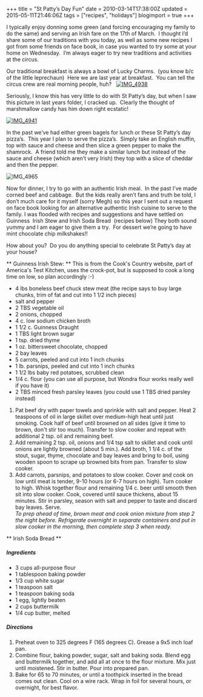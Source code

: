 +++
title = "St Patty’s Day Fun"
date = 2010-03-14T17:38:00Z
updated = 2015-05-11T21:46:06Z
tags = ["recipes", "holidays"]
blogimport = true 
+++

I typically enjoy donning some green (and 
forcing
 encouraging my family to do the same) and serving an Irish fare on the 17th of March.&#160; I thought I’d share some of our traditions with you today, as well as some new recipes I got from some friends on face book, in case you wanted to try some at your home on Wednesday.&#160; I’m always eager to try new traditions and activities at the circus.&#160; 

Our traditional breakfast is always a bowl of Lucky Charms.&#160; (you know b/c of the little leprechaun)&#160; Here we are last year at breakfast.&#160; You can tell the circus crew are real morning people, huh?&#160;&#160; [![IMG_4938](https://latc.s3.amazonaws.com/wp-content/uploads/2010/03/IMG_4938.jpg "IMG_4938")](https://latc.s3.amazonaws.com/wp-content/uploads/2010/03/IMG_4938.jpg)

Seriously, I know this has very little to do with St Patty’s day, but when I saw this picture in last years folder, I cracked up.&#160; Clearly the thought of marshmallow candy has him down right ecstatic!&#160; 

[![IMG_4941](https://latc.s3.amazonaws.com/wp-content/uploads/2010/03/IMG_4941.jpg "IMG_4941")](https://latc.s3.amazonaws.com/wp-content/uploads/2010/03/IMG_4941.jpg)

In the past we’ve had either green bagels for lunch or these St Patty’s day pizza’s.&#160; This year I plan to serve the pizza’s.&#160; Simply take an English muffin, top with sauce and cheese and then slice a green pepper to make the shamrock.&#160; A friend told me they make a similar lunch but instead of the sauce and cheese (which aren’t very Irish) they top with a slice of cheddar and then the pepper.&#160;&#160; 

![IMG_4965](https://latc.s3.amazonaws.com/wp-content/uploads/2010/03/IMG_4965.jpg "IMG_4965")

Now for dinner, I try to go with an authentic Irish meal.&#160; In the past I’ve made corned beef and cabbage.&#160; But the kids really aren’t fans and truth be told, I don’t much care for it myself (sorry Megh) so this year I sent out a request on face book looking for an alternative authentic Irish cuisine to serve to the family. I was flooded with recipes and suggestions and have settled on Guinness&#160; Irish Stew and Irish Soda Bread&#160; (recipes below) They both sound yummy and I am eager to give them a try.&#160; For dessert we’re going to have mint chocolate chip milkshakes!!&#160; 

How about you?&#160; Do you do anything special to celebrate St Patty’s day at your house? 

**
Guinness Irish Stew:
** 
This is from the Cook's Country website, part of America's Test Kitchen, uses the crock-pot, but is supposed to cook a long time on low, so plan accordingly :-)
**&#160;**

*   4 lbs boneless beef chuck stew meat (the recipe says to buy large chunks, trim of fat and cut into 1 1/2 inch pieces)
*   salt and pepper
*   2 TBS vegetable oil
*   2 onions, chopped
*   4 c. low sodium chicken broth
*   1 1/2 c. Guinness Draught
*   1 TBS light brown sugar
*   1 tsp. dried thyme
*   1 oz. bittersweet chocolate, chopped
*   2 bay leaves
*   5 carrots, peeled and cut into 1 inch chunks
*   1 lb. parsnips, peeled and cut into 1 inch chunks
*   1 1/2 lbs baby red potatoes, scrubbed clean
*   1/4 c. flour (you can use all purpose, but Wondra flour works really well if you have it)
*   2 TBS minced fresh parsley leaves (you could use 1 TBS dried parsley instead)  

1. Pat beef dry with paper towels and sprinkle with salt and pepper. Heat 2 teaspoons of oil in large skillet over medium-high heat until just smoking. Cook half of beef until browned on all sides (give it time to brown, don't stir too much). Transfer to slow cooker and repeat with additional 2 tsp. oil and remaining beef.     
2. Add remaining 2 tsp. oil, onions and 1/4 tsp salt to skillet and cook until onions are lightly browned (about 5 min.). Add broth, 1 1/4 c. of the stout, sugar, thyme, chocolate and bay leaves and bring to boil, using wooden spoon to scrape up browned bits from pan. Transfer to slow cooker.      
3. Add carrots, parsnips, and potatoes to slow cooker. Cover and cook on low until meat is tender, 9-10 hours (or 6-7 hours on high). Turn cooker to high. Whisk together flour and remaining 1/4 c. beer until smooth then sit into slow cooker. Cook, covered until sauce thickens, about 15 minutes. Stir in parsley, season with salt and pepper to taste and discard bay leaves. Serve.      
_To prep ahead of time, brown meat and cook onion mixture from step 2 the night before. Refrigerate overnight in separate containers and put in slow cooker in the morning, then complete step 3 when ready._

**
Irish Soda Bread
**

##### Ingredients

*   3 cups all-purpose flour
*   1 tablespoon baking powder
*   1/3 cup white sugar
*   1 teaspoon salt
*   1 teaspoon baking soda
*   1 egg, lightly beaten
*   2 cups buttermilk
*   1/4 cup butter, melted  

##### Directions

1.  Preheat oven to 325 degrees F (165 degrees C). Grease a 9x5 inch loaf pan.
2.  Combine flour, baking powder, sugar, salt and baking soda. Blend egg and buttermilk together, and add all at once to the flour mixture. Mix just until moistened. Stir in butter. Pour into prepared pan.
3.  Bake for 65 to 70 minutes, or until a toothpick inserted in the bread comes out clean. Cool on a wire rack. Wrap in foil for several hours, or overnight, for best flavor.
